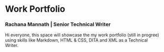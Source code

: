 # Work Portfolio
### Rachana Mannath | Senior Technical Writer

Hi everyone, this space will showcase the my work portfolio (still in progree) using skills like Markdown, HTML & CSS, DITA and XML as a Technical Writer.
